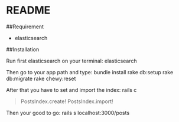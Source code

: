 # README

##Requirement
* elasticsearch

##Installation

Run first elasticsearch on your terminal:
  elasticsearch

Then go to your app path and type:
  bundle install
  rake db:setup
  rake db:migrate
  rake chewy:reset


After that you have to set and import the index:
  rails c
  > PostsIndex.create!
  > PostsIndex.import!

Then your good to go:
  rails s
  localhost:3000/posts



